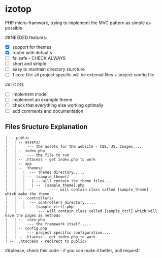 # izotop
PHP micro-framwork, trying to implement the MVC pattern as simple as possible

##NEEDED features:
* [x] support for themes
* [x] router with defaults
* [ ] failsafe - CHECK ALWAYS
* [ ] short and simple
* [ ] easy to maintain directory sturcture
* [ ] 1 core file: all project specific will be external files + project config file

##TODO:
* [ ] implement model
* [ ] implement an example theme
* [ ] check that everything else working optimally
* [ ] add comments and documentation

## Files Sructure Explanation
```
| -- public
|   | -- assets/ 
|   |     --- the assets for the website - CSS, JS, Images....
|   | -- index.php
|   |     --- the file to run
|   | -- .htacess - get index.php to work
|   | -- app
|   | --  themes/
|   |   |  --- themes directory.....
|   |   | --  [sample_theme]/ 
|   |   |   |--- will contain the theme files....
|   |   |   | --  [sample_theme].php
|   |   | --         --- will contain class called [sample_theme] which make the theme
|   | --  controllers/
|   |   |  --- controllers directory.....
|   |   | --  [sample_ctrl].php
|   |          --- will contain class called [sample_ctrl] which will have the pages as methods
|   | --  core.php
|   |     --- the framework itself.....
|   | -- config.php
|   |     --- project specific configuration.....
|   | -- .htacess - get index.php to work
| --  .htaccess - redirect to public/
```
##please, check this code - if you can make it better, pull request!
